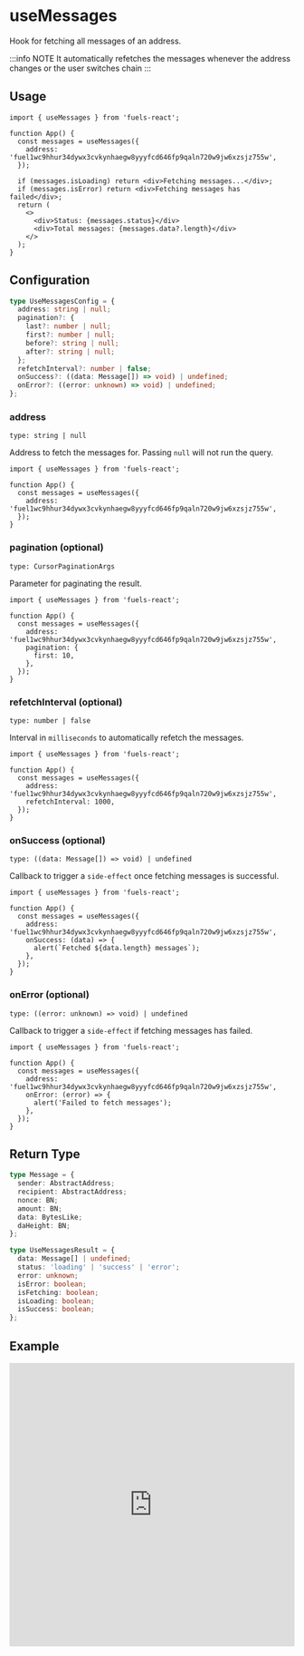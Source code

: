 # useMessages

Hook for fetching all messages of an address.

:::info NOTE
It automatically refetches the messages whenever the address changes or the user switches chain
:::

## Usage

```tsx
import { useMessages } from 'fuels-react';

function App() {
  const messages = useMessages({
    address: 'fuel1wc9hhur34dywx3cvkynhaegw8yyyfcd646fp9qaln720w9jw6xzsjz755w',
  });

  if (messages.isLoading) return <div>Fetching messages...</div>;
  if (messages.isError) return <div>Fetching messages has failed</div>;
  return (
    <>
      <div>Status: {messages.status}</div>
      <div>Total messages: {messages.data?.length}</div>
    </>
  );
}
```

## Configuration

```ts
type UseMessagesConfig = {
  address: string | null;
  pagination?: {
    last?: number | null;
    first?: number | null;
    before?: string | null;
    after?: string | null;
  };
  refetchInterval?: number | false;
  onSuccess?: ((data: Message[]) => void) | undefined;
  onError?: ((error: unknown) => void) | undefined;
};
```

### address

`type: string | null`

Address to fetch the messages for. Passing `null` will not run the query.

```tsx {5}
import { useMessages } from 'fuels-react';

function App() {
  const messages = useMessages({
    address: 'fuel1wc9hhur34dywx3cvkynhaegw8yyyfcd646fp9qaln720w9jw6xzsjz755w',
  });
}
```

### pagination (optional)

`type: CursorPaginationArgs`

Parameter for paginating the result.

```tsx {6-8}
import { useMessages } from 'fuels-react';

function App() {
  const messages = useMessages({
    address: 'fuel1wc9hhur34dywx3cvkynhaegw8yyyfcd646fp9qaln720w9jw6xzsjz755w',
    pagination: {
      first: 10,
    },
  });
}
```

### refetchInterval (optional)

`type: number | false`

Interval in `milliseconds` to automatically refetch the messages.

```tsx {6}
import { useMessages } from 'fuels-react';

function App() {
  const messages = useMessages({
    address: 'fuel1wc9hhur34dywx3cvkynhaegw8yyyfcd646fp9qaln720w9jw6xzsjz755w',
    refetchInterval: 1000,
  });
}
```

### onSuccess (optional)

`type: ((data: Message[]) => void) | undefined`

Callback to trigger a `side-effect` once fetching messages is successful.

```tsx {6-8}
import { useMessages } from 'fuels-react';

function App() {
  const messages = useMessages({
    address: 'fuel1wc9hhur34dywx3cvkynhaegw8yyyfcd646fp9qaln720w9jw6xzsjz755w',
    onSuccess: (data) => {
      alert(`Fetched ${data.length} messages`);
    },
  });
}
```

### onError (optional)

`type: ((error: unknown) => void) | undefined`

Callback to trigger a `side-effect` if fetching messages has failed.

```tsx {6-8}
import { useMessages } from 'fuels-react';

function App() {
  const messages = useMessages({
    address: 'fuel1wc9hhur34dywx3cvkynhaegw8yyyfcd646fp9qaln720w9jw6xzsjz755w',
    onError: (error) => {
      alert('Failed to fetch messages');
    },
  });
}
```

## Return Type

```ts
type Message = {
  sender: AbstractAddress;
  recipient: AbstractAddress;
  nonce: BN;
  amount: BN;
  data: BytesLike;
  daHeight: BN;
};

type UseMessagesResult = {
  data: Message[] | undefined;
  status: 'loading' | 'success' | 'error';
  error: unknown;
  isError: boolean;
  isFetching: boolean;
  isLoading: boolean;
  isSuccess: boolean;
};
```

## Example

<iframe frameborder="0" width="100%" height="500px" src="https://stackblitz.com/github/0xYami/fuels-react/tree/main/examples/accounts/messages?embed=1&file=src/App.tsx&hideNavigation=1&hideDevTools=true&terminalHeight=0&ctl=1"></iframe>
